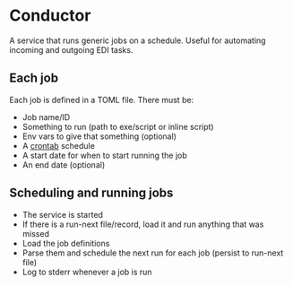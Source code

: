 # Conductor

A service that runs generic jobs on a schedule. Useful for automating incoming
and outgoing EDI tasks.

## Each job

Each job is defined in a TOML file. There must be:

- Job name/ID
- Something to run (path to exe/script or inline script)
- Env vars to give that something (optional)
- A [crontab](https://en.wikipedia.org/wiki/Cron#Overview) schedule
- A start date for when to start running the job
- An end date (optional)

## Scheduling and running jobs

- The service is started
- If there is a run-next file/record, load it and run anything that was missed
- Load the job definitions
- Parse them and schedule the next run for each job (persist to run-next file)
- Log to stderr whenever a job is run

